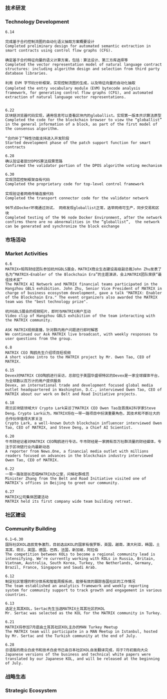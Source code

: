 ### 技术研发
### Technology Development 

    6.14 	

    完成基于合约控制流图的自动化语义抽取方案概要设计
	Completed preliminary design for automated semantic extraction in smart contracts using control flow graphs (CFG).
	
    确定基于合约特征向量的语义计算方案，包括：算法设计、第三方库选择等
	Completed the vector representation model of natural language contract structures: including algorithm design and selection from third party database libraries.  

    利用 EVM 字节码分析框架，实现控制流图的生成，以及特征向量的自动化抽取
    Completed the entry vocabulary module（EVM）bytecode analysis framework, for generating control flow graphs (CFG), and automated extraction of natural language vector representations.


    6.22		
    区块链浏览器代码实现，通用信息可以查看区块内的globallist。实现第一版本共识算法原型
	Completed the code for the blockchain browser to view the “globallist” in the general information of a block, as part of the first model of the consensus algorithm.
	
    “合约补丁”特性功能支持进入开发阶段
	Started development phase of the patch support function for smart contracts 

    6.28	
    确认验证者部分DPOS算法投票思路
    Confirmed the validator portion of the DPOS algorithm voting mechanism

    6.30
    实现顶层控制框架自有代码
    Completed the proprietary code for top-level control framework

    实现验证者网络传输连接代码
    Completed the transport connector code for the validator network 

    96节点Docker环境通过测试， 网络发现globallist正常，选举网络可生产，同步交易和区块
    Completed testing of the 96 node Docker Environment, after the network confirms there are no abnormalities in the “globallist”,  the network can be generated and synchronize the block exchange



### 市场活动
### Market Activities 

    6.6	
    MATRIX+矩阵财经团队参加杭州GBLS展会，MATRIX商业生态建设高级副总裁John Zhu发表了名为“MATRIX—Enabler of the Blockchain Era”的主题演讲，会上MATRIX团队荣获“最佳技术奖”
    The MATRIX AI Network and MATRIX financial teams participated in the Hangzhou GBLS exhibition. John Zhu, Senior Vice President of MATRIX in charge of business ecosystem development, gave a talk "MATRIX: Enabler of the Blockchain Era." The event organizers also awarded the MATRIX team was the "best technology prize".

    杭州GBLS展会的视频短片，即时与MATRIX用户互动
    Video clip of Hangzhou GBLS exhibition of the team interacting with the MATRIX community.

    ASK MATRIX视频直播，针对群内用户问题进行即时解答
    We continued our Ask MATRIX live broadcast, with weekly responses to user questions from the group.

    6.8
    MATRIX CEO 陶鸥先生介绍项目短视频
    A short video intro to the MATRIX project by Mr. Owen Tao, CEO of MATRIX.

    6.15
    Devex对MATRIX CEO陶鸥进行采访，总部位于美国华盛顿特区的Devex是一家全球媒体平台，为全球数以百万计的用户提供服务
    Devex, an international trade and development focused global media outlet headquartered in Washington, D.C., interviewed Owen Tao, CEO of MATRIX about our work on Belt and Road Initiative projects. 

    6.18
    荷兰区块链领域大V Crypto Lark采访了MATRIX CEO Owen Tao及首席AI科学家Steve Deng。Crypto Lark认为，MATRIX将在一带一路项目中扮演重要角色，其技术和不断壮大的合作伙伴值得大家关注
    Crypto Lark, a well-known Dutch blockchain influencer interviewed Owen Tao, CEO of MATRIX, and Steve Deng, a Chief AI Scientist.

    6.20
    牛市财经记者对MATRIX CEO陶鸥进行专访。牛市财经是一家拥有百万社群流量的财经媒体，专注于区块链行业内最新动态
    A reporter from News.One, a financial media outlet with millions readers focused on advances in the blockchain industry interviewed Owen Tao, CEO of MATRIX.

    6.22
    一带一路张部长莅临MATRIX办公室，问候社群成员
    Minister Zhang from the Belt and Road Initiative visited one of MATRIX’s offices in Beijing to greet our community.

    6.27
    MATRIX公司集体团建活动
    MATRIX held its first company wide team building retreat.

### 社区建设
### Community Building

    6.1~6.30
    国际社区KOL选拔竞争激烈，目前选出KOL的国家有俄罗斯，英国，越南，澳大利亚，韩国，土耳其，荷兰，英国，德国，巴西，法国，新加坡，阿拉伯
    The competition between KOLs to become a regional community lead is intensifying. We’re currently working with KOLs in Russia, Britain, Vietnam, Australia, South Korea, Turkey, the Netherlands, Germany, Brazil, France, Singapore and Saudi Arab.

    6.12
    制定社区管理的积分体系和智能周报系统，能够有效的跟踪各国社区的工作情况
    The team established an analytics framework and weekly reporting system for community support to track growth and engagement in various countries.

    6.13
    选定土耳其KOL，Sertac先生当选MATRIX土耳其社区的KOL 
    Mr. Sertac was selected as the KOL for the MATRIX community in Turkey.

    6.21
    MATRIX将参加7月底由土耳其社区KOL主办的MAN Turkey Meetup 
    The MATRIX team will participate in a MAN Meetup in Istanbul, hosted by Mr. Sertac and the Turkish community at the end of July.

    6.28
    日语版的商业白皮书和技术白皮书已由日本社区KOL自发翻译完成，将于7月初面向大众
    Japanese versions of the business and technical white papers were translated by our Japanese KOL, and will be released at the beginning of July.

### 战略生态
### Strategic Ecosystem

